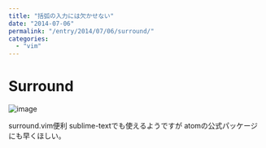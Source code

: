 ```yaml
---
title: "括弧の入力には欠かせない"
date: "2014-07-06"
permalink: "/entry/2014/07/06/surround/"
categories:
  - "vim"
---
```

# Surround

![image](http://i.gyazo.com/b1e2f9fd3623adf1a00afaf738c900de.gif)

surround.vim便利
sublime-textでも使えるようですが
atomの公式パッケージにも早くほしい。
